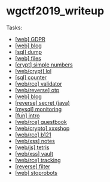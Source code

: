 # wgctf2019_writeup

Tasks:
- [[web] GDPR](./gdpr/README.md)
- [[web] blog](./blog/README.md)
- [[sql] dump](./dump/README.md)
- [[web] files](./files/README.md)
- [[crypt] simple numbers](./fsimple_numbers/README.md)
- [[web/crypt] lol](./lol/README.md)
- [[sql] counter](./counter/README.md)
- [[web/rce] validator](./validator/README.md)
- [[web/reverse] otp](./otp/README.md)
- [[web] blog](./blog/README.md)
- [[reverse] secret (java)](./java_chat/README.md)
- [[mysql] monitoring](./monitoring/README.md)
- [[fun] intro](./intro/README.md)
- [[web/rce] guestbook](./guestbook/README.md)
- [[web/crypto] xxxshop](./xxxshop/README.md)
- [[web/rce] b121](./b121/README.md)
- [[web/xss] notes](./notes/README.md) 
- [[web/js] tetris](./tetris/README.md) 
- [[web/xss] vault](./vault/README.md)
- [[web/rce] tracking](./tracking/README.md)
- [[reverse] filter](./clojure/README.md)
- [[web] stoprobots](./stoprobots/README.md)
